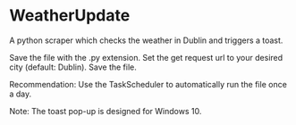 # WeatherUpdate
A python scraper which checks the weather in Dublin and triggers a toast.

Save the file with the .py extension.
Set the get request url to your desired city (default: Dublin).
Save the file.

Recommendation: Use the TaskScheduler to automatically run the file once a day.

Note: The toast pop-up is designed for Windows 10.

